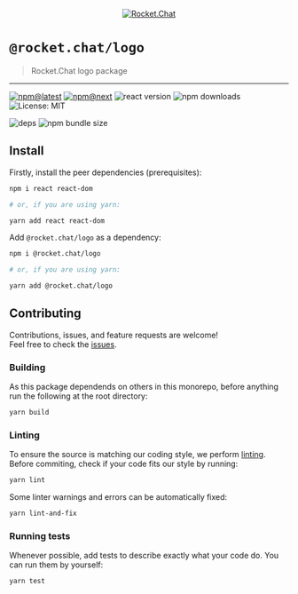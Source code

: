 <!--header-->

<p align="center">
  <a href="https://rocket.chat" title="Rocket.Chat">
    <img src="https://github.com/RocketChat/Rocket.Chat.Artwork/raw/master/Logos/2020/png/logo-horizontal-red.png" alt="Rocket.Chat" />
  </a>
</p>

# `@rocket.chat/logo`

> Rocket.Chat logo package

---

[![npm@latest](https://img.shields.io/npm/v/@rocket.chat/logo/latest?style=flat-square)](https://www.npmjs.com/package/@rocket.chat/logo/v/latest) [![npm@next](https://img.shields.io/npm/v/@rocket.chat/logo/next?style=flat-square)](https://www.npmjs.com/package/@rocket.chat/logo/v/next) ![react version](https://img.shields.io/npm/dependency-version/@rocket.chat/logo/peer/react?style=flat-square) ![npm downloads](https://img.shields.io/npm/dw/@rocket.chat/logo?style=flat-square) ![License: MIT](https://img.shields.io/npm/l/@rocket.chat/logo?style=flat-square)

![deps](https://img.shields.io/librariesio/release/npm/@rocket.chat/logo?style=flat-square) ![npm bundle size](https://img.shields.io/bundlephobia/min/@rocket.chat/logo?style=flat-square)

<!--/header-->

## Install

<!--install-->

Firstly, install the peer dependencies (prerequisites):

```sh
npm i react react-dom

# or, if you are using yarn:

yarn add react react-dom
```

Add `@rocket.chat/logo` as a dependency:

```sh
npm i @rocket.chat/logo

# or, if you are using yarn:

yarn add @rocket.chat/logo
```

<!--/install-->

## Contributing

<!--contributing(msg)-->

Contributions, issues, and feature requests are welcome!<br />
Feel free to check the [issues](https://github.com/RocketChat/fuselage/issues).

<!--/contributing(msg)-->

### Building

As this package dependends on others in this monorepo, before anything run the following at the root directory:

<!--yarn(build)-->

```sh
yarn build
```

<!--/yarn(build)-->

### Linting

To ensure the source is matching our coding style, we perform [linting](<https://en.wikipedia.org/wiki/Lint_(software)>).
Before commiting, check if your code fits our style by running:

<!--yarn(lint)-->

```sh
yarn lint
```

<!--/yarn(lint)-->

Some linter warnings and errors can be automatically fixed:

<!--yarn(lint-and-fix)-->

```sh
yarn lint-and-fix
```

<!--/yarn(lint-and-fix)-->

### Running tests

Whenever possible, add tests to describe exactly what your code do. You can run them by yourself:

<!--yarn(test)-->

```sh
yarn test
```

<!--/yarn(test)-->
